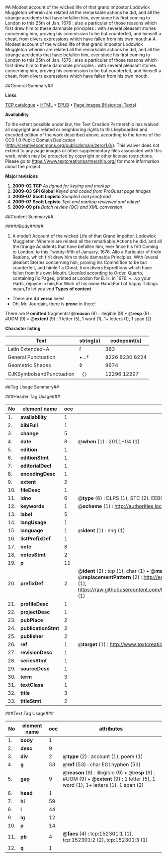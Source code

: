#A Modest account of the wicked life of that grand impostor Lodowick Muggleton wherein are related all the remarkable actions he did, and all the strange accidents that have befallen  him, ever since his first coming to London to this 25th of Jan. 1676 : also a particular of those reasons which first drew him to these damnable principles : with several pleasant stories concerning him, proving his commission to be but counterfeit, and himself a cheat, from divers expressions which have fallen from his own mouth.#
A Modest account of the wicked life of that grand impostor Lodowick Muggleton wherein are related all the remarkable actions he did, and all the strange accidents that have befallen  him, ever since his first coming to London to this 25th of Jan. 1676 : also a particular of those reasons which first drew him to these damnable principles : with several pleasant stories concerning him, proving his commission to be but counterfeit, and himself a cheat, from divers expressions which have fallen from his own mouth.

##General Summary##

**Links**

[TCP catalogue](http://www.ota.ox.ac.uk/tcp/)  • 
[HTML](http://tei.it.ox.ac.uk/tcp/Texts-HTML/free/A89/A89212.html)  • 
[EPUB](http://tei.it.ox.ac.uk/tcp/Texts-EPUB/free/A89/A89212.epub) • 
[Page images (Historical Texts)](https://historicaltexts.jisc.ac.uk/eebo-38875752e)

**Availability**

To the extent possible under law, the Text Creation Partnership has waived all copyright and related or neighboring rights to this keyboarded and encoded edition of the work described above, according to the terms of the CC0 1.0 Public Domain Dedication (http://creativecommons.org/publicdomain/zero/1.0/). This waiver does not extend to any page images or other supplementary files associated with this work, which may be protected by copyright or other license restrictions. Please go to https://www.textcreationpartnership.org/ for more information about the project.

**Major revisions**

1. __2009-02__ __TCP__ *Assigned for keying and markup*
1. __2009-03__ __SPi Global__ *Keyed and coded from ProQuest page images*
1. __2009-07__ __Scott Lepisto__ *Sampled and proofread*
1. __2009-07__ __Scott Lepisto__ *Text and markup reviewed and edited*
1. __2009-09__ __pfs__ *Batch review (QC) and XML conversion*

##Content Summary##

#####Body#####

1. A modeſt Account of the wicked Life of that Grand Impoſtor, Lodowick Muggleton: Wherein are related all the remarkable Actions he did, and all the ſtrange Accidents that have befallen him, ever ſince his firſt Coming to London, to this Twenty-fifth of January, 1676. Alſo a Particular of thoſe Reaſons, which firſt drew him to theſe damnable Principles: With ſeveral pleaſant Stories concerning him, proving his Commiſſion to be but counterfeit, and himſelf a Cheat, from divers Expreſſions which have fallen from his own Mouth. Licenſed according to Order. Quarto, containing ſix Pages, printed at London for B. H. in 1676.
•…vp your Harts, rejoyce in him,For Work of his owne Hand;For I of happy Tidings mean,To let you vnd
**Types of content**

  * There are 44 **verse** lines!
  * Oh, Mr. Jourdain, there is **prose** in there!

There are 9 **omitted** fragments! 
 @__reason__ (9) : illegible (9)  •  @__resp__ (9) : #UOM (9)  •  @__extent__ (9) : 1 letter (5), 1 word (1), 1+ letters (1), 1 span (2)

**Character listing**


|Text|string(s)|codepoint(s)|
|---|---|---|
|Latin Extended-A|ſ|383|
|General Punctuation|•…†|8226 8230 8224|
|Geometric Shapes|◊|9674|
|CJKSymbolsandPunctuation|〈〉|12296 12297|

##Tag Usage Summary##

###Header Tag Usage###

|No|element name|occ|attributes|
|---|---|---|---|
|1.|__availability__|1||
|2.|__biblFull__|1||
|3.|__change__|5||
|4.|__date__|8| @__when__ (1) : 2011-04 (1)|
|5.|__edition__|1||
|6.|__editionStmt__|1||
|7.|__editorialDecl__|1||
|8.|__encodingDesc__|1||
|9.|__extent__|2||
|10.|__fileDesc__|1||
|11.|__idno__|6| @__type__ (6) : DLPS (1), STC (2), EEBO-CITATION (1), OCLC (1), VID (1)|
|12.|__keywords__|1| @__scheme__ (1) : http://authorities.loc.gov/ (1)|
|13.|__label__|5||
|14.|__langUsage__|1||
|15.|__language__|1| @__ident__ (1) : eng (1)|
|16.|__listPrefixDef__|1||
|17.|__note__|8||
|18.|__notesStmt__|2||
|19.|__p__|11||
|20.|__prefixDef__|2| @__ident__ (2) : tcp (1), char (1)  •  @__matchPattern__ (2) : ([0-9\-]+):([0-9IVX]+) (1), (.+) (1)  •  @__replacementPattern__ (2) : http://eebo.chadwyck.com/downloadtiff?vid=$1&page=$2 (1), https://raw.githubusercontent.com/textcreationpartnership/Texts/master/tcpchars.xml#$1 (1)|
|21.|__profileDesc__|1||
|22.|__projectDesc__|1||
|23.|__pubPlace__|2||
|24.|__publicationStmt__|2||
|25.|__publisher__|2||
|26.|__ref__|1| @__target__ (1) : http://www.textcreationpartnership.org/docs/. (1)|
|27.|__revisionDesc__|1||
|28.|__seriesStmt__|1||
|29.|__sourceDesc__|1||
|30.|__term__|3||
|31.|__textClass__|1||
|32.|__title__|3||
|33.|__titleStmt__|2||


###Text Tag Usage###

|No|element name|occ|attributes|
|---|---|---|---|
|1.|__body__|1||
|2.|__desc__|9||
|3.|__div__|2| @__type__ (2) : account (1), poem (1)|
|4.|__g__|53| @__ref__ (53) : char:EOLhyphen (53)|
|5.|__gap__|9| @__reason__ (9) : illegible (9)  •  @__resp__ (9) : #UOM (9)  •  @__extent__ (9) : 1 letter (5), 1 word (1), 1+ letters (1), 1 span (2)|
|6.|__head__|1||
|7.|__hi__|59||
|8.|__l__|44||
|9.|__lg__|12||
|10.|__p__|14||
|11.|__pb__|4| @__facs__ (4) : tcp:152301:1 (1), tcp:152301:2 (2), tcp:152301:3 (1)|
|12.|__q__|1||
